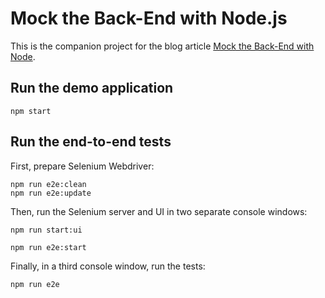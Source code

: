 # Mock the Back-End with Node.js

This is the companion project for the blog article [Mock the Back-End with Node](http://blog.scottlogic.com/2018/03/20/mock-the-backend-with-node.html).

## Run the demo application

    npm start

## Run the end-to-end tests

First, prepare Selenium Webdriver:

    npm run e2e:clean
    npm run e2e:update

Then, run the Selenium server and UI in two separate console windows:

    npm run start:ui

    npm run e2e:start

Finally, in a third console window, run the tests:

    npm run e2e
